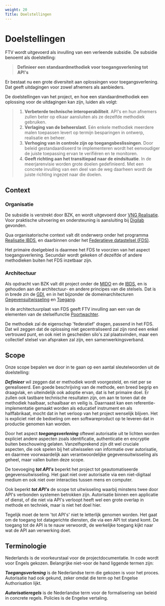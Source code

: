 ```yaml
---
weight: 20
Title: Doelstellingen
---
```


# Doelstellingen

FTV wordt uitgevoerd als invulling van een verleende subsidie. De subsidie benoemt als doelstelling:

> **Definieer een standaardmethodiek voor toegangsverlening tot API's**

Er bestaat nu een grote diversiteit aan oplossingen voor toegangsverlening. Dat geeft uitdagingen voor zowel afnemers als aanbieders.

De doelstellingen van het project, en hoe een standaardmethodiek een oplossing voor de uitdagingen kan zijn, luiden als volgt:

> 1. **Verbeterde technische interoperabiliteit**. API's en hun afnemers zullen beter op elkaar aansluiten als ze dezelfde methodiek gebruiken.
> 2. **Verlaging van de beheerslast**. E&eacute;n enkele methodiek meerdere malen toepassen levert op termijn besparingen in ontwerp, realisatie en beheer.
> 3. **Verhoging van in controle zijn op toegangsbeslissingen**. Door beleid gestandaardiseerd te implementeren wordt het eenvoudiger de juiste toepassing
   ervan te verifiëren en te monitoren.
> 4. **Geeft richting aan het transitiepad naar de eindsituatie**. In de meerjarenvisie worden grote doelen gedefinieerd. Met een concrete invulling
van een deel van de weg daarheen wordt de juiste richting ingezet naar die doelen.

## Context

### Organisatie

De subsidie is verstrekt door BZK, en wordt uitgevoerd door [VNG Realisatie](https://vng.nl/artikelen/vng-realisatie). 
Voor praktische uitvoering en ondersteuning is aansluiting bij [Digilab](https://digilab.overheid.nl/) gevonden.

Qua organisatorische context valt dit onderwerp onder het programma [Realisatie IBDS](https://realisatieibds.nl/), en daarbinnen onder het [Federatieve datastelsel (FDS)](https://federatief.datastelsel.nl/).

Het primaire doelgebied is daarmee het FDS te voorzien van het aspect toegangsverlening. 
Secundair wordt gekeken of dezelfde of andere methodieken buiten het FDS inzetbaar zijn.

### Architectuur

Als opdracht van BZK valt dit project onder de [MIDO](https://www.digitaleoverheid.nl/mido/) en de [IBDS](https://www.digitaleoverheid.nl/interbestuurlijke-datastrategie/), en is gehouden aan de architectuur-
en andere principes van die stelsels. Dat is in brede zin de [GDI](https://www.digitaleoverheid.nl/mido/generieke-digitale-infrastructuur-gdi/),
en in het bijzonder de domeinarchitecturen [Gegevensuitwisseling](https://minbzk.github.io/gdi-gegevensuitwisseling/content/views/Domeinarchitectuur%20gegevensuitwisseling.html) en [Toegang](https://minbzk.github.io/gdi-toegang/content/views/Domeinarchitectuur%20toegang.html).

In de architectuurplaat van FDS geeft FTV invulling aan een van de elementen van de stelselfunctie [Poortwachter](https://federatief.datastelsel.nl/kennisbank/stelselfuncties/#poortwachter).

De methodiek zal de eigenschap 'federatief' dragen, passend in het FDS. Dat wil zeggen dat de oplossing niet gecentraliseerd zal zijn rond een
enkel vertrouwd punt, en ook niet in gescheiden silo's zal plaatsvinden, maar een collectief stelsel van afspraken zal zijn, een samenwerkingsverband.

## Scope

Onze scope bepalen we door in te gaan op een aantal sleutelwoorden uit de doelstelling:

***Definieer*** wil zeggen dat er methodiek wordt voorgesteld, en niet per se gerealiseerd.
Een goede beschrijving van de methode, een breed begrip en draagvlak, en uiteindelijk ook adoptie ervan, dat is het primaire doel.
Er zullen ook tastbare technische resultaten zijn, om aan te tonen dat de methodiek haalbaar, schaalbaar en veilig is.
Daarnaast kan een referentie-implementatie gemaakt worden als educatief instrument en als halffabrikaat, mocht dat in het verloop van het project wenselijk blijven.
Het is expliciet niet de bedoeling om een softwareproduct op te leveren dat in productie genomen kan worden.

Door het aspect ***toegangsverlening*** oftewel autorisatie uit te lichten worden expliciet andere aspecten zoals identificatie, authenticatie en encryptie buiten beschouwing gelaten.
Vanzelfsprekend zijn dit wel cruciale aspecten, die ook spelen bij het uitwisselen van informatie over autorisatie,
en daarmee voorwaardelijk aan verantwoordelijke gegevensuitwisseling als geheel, maar vallen buiten deze scope.

De toevoeging ***tot API's*** beperkt het project tot geautomatiseerde gegevensuitwisseling.
Het gaat niet over autorisatie via een niet-digitaal medium en ook niet over interacties tussen mens en computer.

Ook beperkt ***tot API's*** de scope tot uitwisseling waarbij minstens twee door API's verbonden systemen betrokken zijn.
Autorisatie binnen een applicatie of dienst, of die niet via API's verloopt heeft wel een grote overlap in methode en techniek,
maar is niet het doel hier.

Tegelijk moet de term 'tot API's' niet te letterlijk genomen worden. Het gaat om de toegang tot datagerichte diensten, 
die via een API tot stand komt. De toegang tot de API is te nauw verwoordt, 
de werkelijke toegang kijkt naar wat de API aan verwerking doet.

## Terminologie

Nederlands is de voorkeurstaal voor de projectdocumentatie. In code wordt voor Engels gekozen. 
Belangrijke niet-voor de hand liggende termen zijn:

***Toegangsverlening*** is de Nederlandse term die gekozen is voor het proces.
Autorisatie had ook gekund, zeker omdat die term op het Engelse Authorisation lijkt.

***Autorisatieregels*** is de Nederlandse term voor de formalisering van beleid in concrete regels.
Policies is de Engelse vertaling.
